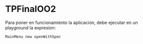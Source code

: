 # TPFinalOO2
Para poner en funcionamiento la aplicacion, debe ejecutar en un playground la expresion:

`MainMenu new openWithSpec`

